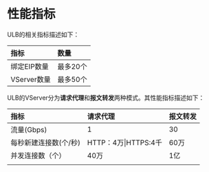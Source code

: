 # 性能指标

ULB的相关指标描述如下：

| 指标 | 数量 |
| :--- | :--- |
| 绑定EIP数量 | 最多20个 |
| VServer数量 | 最多50个 |

ULB的VServer分为**请求代理**和**报文转发**两种模式。其性能指标描述如下：

| 指标 | 请求代理 | 报文转发 |
| :--- | :--- | :--- |
| 流量\(Gbps\) | 1 | 30 |
| 每秒新建连接数\(个/秒\) | HTTP：4万\|HTTPS:4千 | 60万 |
| 并发连接数（个） | 40万 | 1亿 |
|  |  |  |

